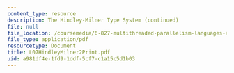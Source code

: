 ```yaml
---
content_type: resource
description: The Hindley-Milner Type System (continued)
file: null
file_location: /coursemedia/6-827-multithreaded-parallelism-languages-and-compilers-fall-2002/a981df4e1fd91ddf5cf7c1a15c5d1b03_L07HindleyMilner2Print.pdf
file_type: application/pdf
resourcetype: Document
title: L07HindleyMilner2Print.pdf
uid: a981df4e-1fd9-1ddf-5cf7-c1a15c5d1b03
---
```

